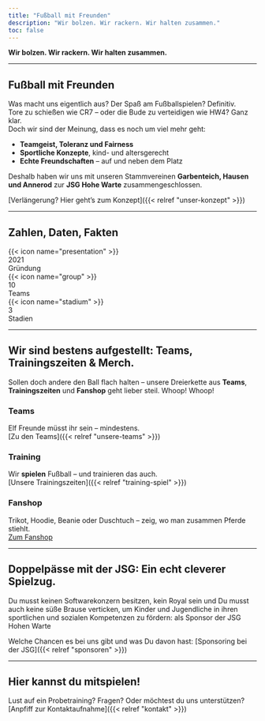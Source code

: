 ```yaml
---
title: "Fußball mit Freunden"
description: "Wir bolzen. Wir rackern. Wir halten zusammen."
toc: false 
---
```

**Wir bolzen. Wir rackern. Wir halten zusammen.**

---

## Fußball mit Freunden

Was macht uns eigentlich aus? Der Spaß am Fußballspielen? Definitiv.  
Tore zu schießen wie CR7 – oder die Bude zu verteidigen wie HW4? Ganz klar.  
Doch wir sind der Meinung, dass es noch um viel mehr geht:
- **Teamgeist, Toleranz und Fairness**
- **Sportliche Konzepte**, kind- und altersgerecht
- **Echte Freundschaften** – auf und neben dem Platz

Deshalb haben wir uns mit unseren Stammvereinen **Garbenteich, Hausen und Annerod** zur **JSG Hohe Warte** zusammengeschlossen.

[Verlängerung? Hier geht’s zum Konzept]({{< relref "unser-konzept" >}})

---

## Zahlen, Daten, Fakten

<div class="stats">
  <div class="stat">
    {{< icon name="presentation" >}}
    <div class="value">2021</div>
    <div class="label">Gründung</div>
  </div>
  <div class="stat">
    {{< icon name="group" >}}
    <div class="value">10</div>
    <div class="label">Teams</div>
  </div>
  <div class="stat">
    {{< icon name="stadium" >}}
    <div class="value">3</div>
    <div class="label">Stadien</div>
  </div>
</div>

---

## Wir sind bestens aufgestellt: Teams, Trainingszeiten & Merch.

Sollen doch andere den Ball flach halten – unsere Dreierkette aus **Teams**, **Trainingszeiten** und **Fanshop** geht lieber steil. Whoop! Whoop!

### Teams
Elf Freunde müsst ihr sein – mindestens.  
[Zu den Teams]({{< relref "unsere-teams" >}})

### Training
Wir **spielen** Fußball – und trainieren das auch.  
[Unsere Trainingszeiten]({{< relref "training-spiel" >}})

### Fanshop
Trikot, Hoodie, Beanie oder Duschtuch – zeig, wo man zusammen Pferde stiehlt.  
[Zum Fanshop](https://dein-fanshop.example)

---

## Doppelpässe mit der JSG: Ein echt cleverer Spielzug.

Du musst keinen Softwarekonzern besitzen, kein Royal sein und Du musst auch keine süße Brause
verticken, um Kinder und Jugendliche in ihren sportlichen und sozialen Kompetenzen zu fördern: als
Sponsor der JSG Hohen Warte

Welche Chancen es bei uns gibt und was Du davon hast: [Sponsoring bei der JSG]({{< relref "sponsoren" >}})

---

## Hier kannst du mitspielen!

Lust auf ein Probetraining? Fragen? Oder möchtest du uns unterstützen?  
[Anpfiff zur Kontaktaufnahme]({{< relref "kontakt" >}})

